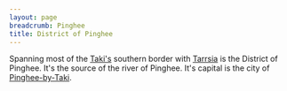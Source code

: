 ```yaml
---
layout: page
breadcrumb: Pinghee
title: District of Pinghee
---
```


Spanning most of the [Taki's](..) southern border with [Tarrsia](../../tarrsia/) is the District of Pinghee.  It's the source of the river of Pinghee.  It's capital is the city of [Pinghee-by-Taki](pinghee-by-taki).
